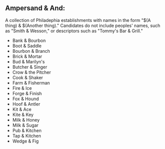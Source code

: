 ## Ampersand & And:

A collection of Philadephia establishments with names in the form "$(A thing) & $(Another thing)." Candidates do not include peoples' names, such as "Smith & Wesson," or descriptors such as "Tommy's Bar & Grill."

- Bank & Bourbon
- Boot & Saddle
- Bourbon & Branch
- Brick & Mortar
- Bud & Marilyn's
- Butcher & Singer
- Crow & the Pitcher
- Cook & Shaker
- Farm & Fisherman
- Fire & Ice
- Forge & Finish
- Fox & Hound
- Hoof & Antler
- Kit & Ace
- Kite & Key
- Milk & Honey
- Milk & Sugar
- Pub & Kitchen
- Tap & Kitchen
- Wedge & Fig
